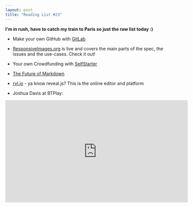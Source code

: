 ```yaml
---
layout: post
title: "Reading List #23"
---
```


**I'm in rush, have to catch my train to Paris so just the raw list today :)**

- Make your own GitHub with [GitLab](https://github.com/gitlabhq/gitlabhq)

- [ResponsiveImages.org](http://responsiveimages.org/) is live and covers the main parts of the spec, the issues and the use-cases. Check it out!

- Your own Crowdfunding with [SelfStarter](http://selfstarter.us/)

- [The Future of Markdown](http://www.codinghorror.com/blog/2012/10/the-future-of-markdown.html)

- [rvl.io](http://www.rvl.io/anselm) - ya know reveal.js? This is the online editor and platform

- Joshua Davis at BTPlay:
<iframe src="http://player.vimeo.com/video/52161889?title=0&amp;byline=0&amp;portrait=0&amp;badge=0&amp;color=8b5e3b" width="576" height="324" frameborder="0" webkitAllowFullScreen mozallowfullscreen allowFullScreen></iframe>
